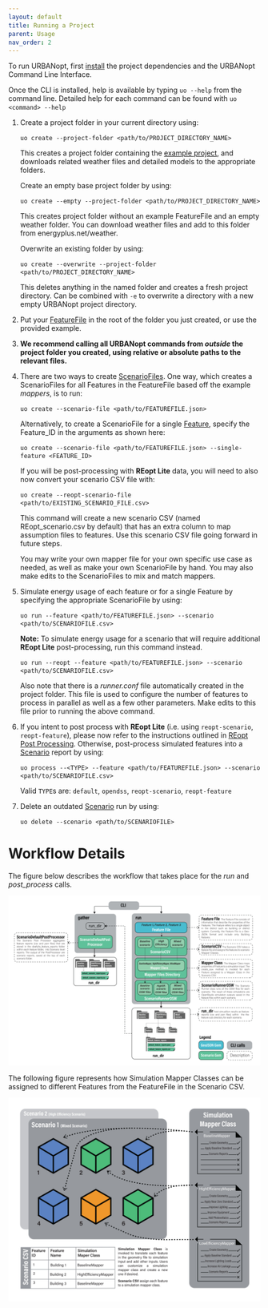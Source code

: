 ```yaml
---
layout: default
title: Running a Project
parent: Usage
nav_order: 2
---
```


To run URBANopt, first [install](../installation/installation.md) the project dependencies and the URBANopt Command Line Interface.

Once the CLI is installed, help is available by typing `uo --help` from the command line. Detailed help for each command can be found with `uo <command> --help`

1. Create a project folder in your current directory using:

    ```terminal
    uo create --project-folder <path/to/PROJECT_DIRECTORY_NAME>
    ```

    This creates a project folder containing the [example project](example.md), and downloads related weather files and detailed models to the appropriate folders.

    Create an empty base project folder by using:

    ```terminal
    uo create --empty --project-folder <path/to/PROJECT_DIRECTORY_NAME>
    ```
    
    This creates project folder without an example FeatureFile and an empty weather folder. You can
    download weather files and add to this folder from energyplus.net/weather.

    Overwrite an existing folder by using:

    ```terminal
    uo create --overwrite --project-folder <path/to/PROJECT_DIRECTORY_NAME>
    ```

    This deletes anything in the named folder and creates a fresh project directory. Can be combined with `-e` to overwrite a directory with a new empty URBANopt project directory.

1. Put your [FeatureFile](../overview/definitions.md) in the root of the folder you just created, or use the provided example.
1. **We recommend calling all URBANopt commands from _outside_ the project folder you created, using relative or absolute paths to the relevant files.**
1. There are two ways to create [ScenarioFiles](../overview/definitions.md). One way, which creates a ScenarioFiles for all Features in the FeatureFile based off the example _mappers_, is to run:

    ```terminal
    uo create --scenario-file <path/to/FEATUREFILE.json>
    ```

    Alternatively, to create a ScenarioFile for a single [Feature](../overview/definitions.md), specify the Feature_ID in the arguments as shown here:

    ```terminal
    uo create --scenario-file <path/to/FEATUREFILE.json> --single-feature <FEATURE_ID>
    ```

    If you will be post-processing with **REopt Lite** data, you will need to also now convert your scenario CSV file with:

    ```terminal
    uo create --reopt-scenario-file <path/to/EXISTING_SCENARIO_FILE.csv>
    ```

    This command will create a new scenario CSV (named REopt_scenario.csv by default) that has an extra column to map assumption files to features. Use this scenario CSV file going forward in future steps.

    You may write your own mapper file for your own specific use case as needed, as well as make your own ScenarioFile by hand.  You may also make edits to the ScenarioFiles to mix and match mappers.

1. Simulate energy usage of each feature or for a single Feature by specifying the appropriate
   ScenarioFile by using:

    ```terminal
    uo run --feature <path/to/FEATUREFILE.json> --scenario <path/to/SCENARIOFILE.csv>
    ```

    **Note:** To simulate energy usage for a scenario that will require additional **REopt Lite** post-processing, run this command instead.

    ```terminal
    uo run --reopt --feature <path/to/FEATUREFILE.json> --scenario <path/to/SCENARIOFILE.csv>
    ```

    Also note that there is a *runner.conf* file automatically created in the project folder.  This file is used to configure the number of features to process in parallel as well as a few other parameters.  Make edits to this file prior to running the above command.

1. If you intent to post process with **REopt Lite** (i.e. using `reopt-scenario`, `reopt-feature`), please now refer to the instructions outlined in [REopt Post Processing](../reopt/reopt_post_processing.md). Otherwise, post-process simulated features into a [Scenario](../overview/definitions.md) report by using:

    ```terminal
    uo process --<TYPE> --feature <path/to/FEATUREFILE.json> --scenario <path/to/SCENARIOFILE.csv>
    ```

    Valid `TYPE`s are: `default`, `opendss`, `reopt-scenario`, `reopt-feature`


1. Delete an outdated [Scenario](../overview/definitions.md) run by using:

    ```terminal
    uo delete --scenario <path/to/SCENARIOFILE>
    ```

# Workflow Details

The figure below describes the workflow that takes place for the *run* and *post_process* calls.

![workflow_diagram](../doc_files/CLI_workflow_diagram.jpg)


The following figure represents how Simulation Mapper Classes can be assigned to different Features from the FeatureFile in the Scenario CSV.

![scenario_mapper](../doc_files/scenario_mapper.jpg)
